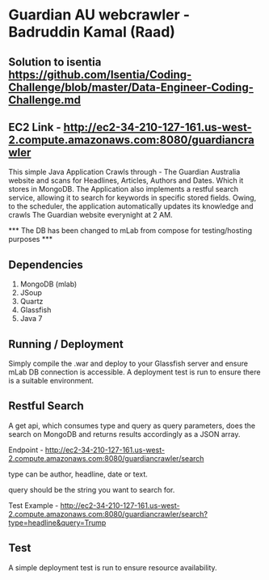 # Guardian AU webcrawler - Badruddin Kamal (Raad)

## Solution to isentia https://github.com/Isentia/Coding-Challenge/blob/master/Data-Engineer-Coding-Challenge.md

## EC2 Link - http://ec2-34-210-127-161.us-west-2.compute.amazonaws.com:8080/guardiancrawler

This simple Java Application Crawls through - The Guardian Australia website and scans for Headlines, Articles, Authors and Dates. Which it stores in MongoDB. 
The Application also implements a restful search service, allowing it to search for keywords in specific stored fields. Owing, to the scheduler, the application automatically
updates its knowledge and crawls The Guardian website everynight at 2 AM.

*** The DB has been changed to mLab from compose for testing/hosting purposes ***

## Dependencies

1. MongoDB (mlab)
2. JSoup
3. Quartz
4. Glassfish
5. Java 7

## Running / Deployment

Simply compile the .war and deploy to your Glassfish server and ensure mLab DB connection is accessible. A deployment test is run to ensure there is a suitable environment.

## Restful Search

A get api, which consumes type and query as query parameters, does the search on MongoDB and returns results accordingly as a JSON array.

Endpoint - http://ec2-34-210-127-161.us-west-2.compute.amazonaws.com:8080/guardiancrawler/search

type can be author, headline, date or text.

query should be the string you want to search for.

Test Example - http://ec2-34-210-127-161.us-west-2.compute.amazonaws.com:8080/guardiancrawler/search?type=headline&query=Trump

## Test 

A simple deployment test is run to ensure resource availability.



